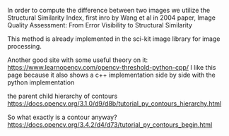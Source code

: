 In order to compute the difference between two images we utilize the Structural Similarity Index, first inro by Wang et al in 2004 paper, Image Quality Assessment: From Error Visibility to Structural Similarity

This method is already implemented in the sci-kit image library for image processing.

Another good site with some useful theory on it: 
https://www.learnopencv.com/opencv-threshold-python-cpp/
I like this page because it also shows a c++ implementation side by side with the python implementation

the parent child hierarchy of contours
https://docs.opencv.org/3.1.0/d9/d8b/tutorial_py_contours_hierarchy.html

So what exactly is a contour anyway?
https://docs.opencv.org/3.4.2/d4/d73/tutorial_py_contours_begin.html
